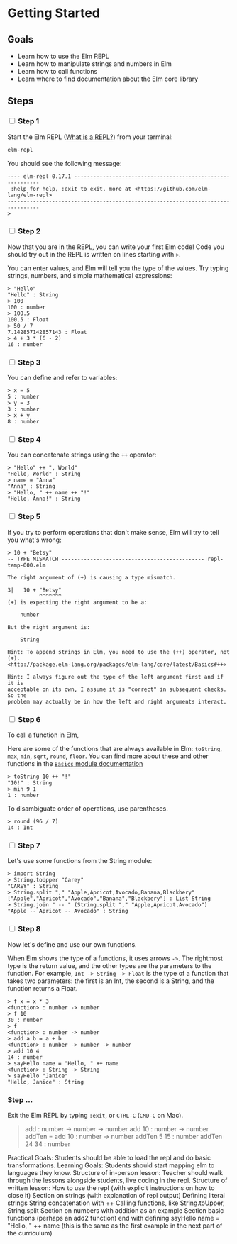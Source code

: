 # Getting Started

## Goals

  - Learn how to use the Elm REPL
  - Learn how to manipulate strings and numbers in Elm
  - Learn how to call functions
  - Learn where to find documentation about the Elm core library

## Steps

### <input type="checkbox"> Step 1

Start the Elm REPL ([What is a REPL?](https://en.wikipedia.org/wiki/Read%E2%80%93eval%E2%80%93print_loop)) from your terminal:

```bash
elm-repl
```

You should see the following message:

```
---- elm-repl 0.17.1 -----------------------------------------------------------
 :help for help, :exit to exit, more at <https://github.com/elm-lang/elm-repl>
--------------------------------------------------------------------------------
>
```

### <input type="checkbox"> Step 2

Now that you are in the REPL, you can write your first Elm code! Code you should try out in the REPL is written on lines starting with `>`.

You can enter values, and Elm will tell you the type of the values.  Try typing
strings, numbers, and simple mathematical expressions:

```
> "Hello"
"Hello" : String
> 100
100 : number
> 100.5
100.5 : Float
> 50 / 7
7.142857142857143 : Float
> 4 + 3 * (6 - 2)
16 : number
```

### <input type="checkbox"> Step 3

You can define and refer to variables:

```
> x = 5
5 : number
> y = 3
3 : number
> x + y
8 : number
```

### <input type="checkbox"> Step 4

You can concatenate strings using the `++` operator:


```
> "Hello" ++ ", World"
"Hello, World" : String
> name = "Anna"
"Anna" : String
> "Hello, " ++ name ++ "!"
"Hello, Anna!" : String
```

### <input type="checkbox"> Step 5

If you try to perform operations that don't make sense, Elm will try to tell you
what's wrong:

```
> 10 + "Betsy"
-- TYPE MISMATCH --------------------------------------------- repl-temp-000.elm

The right argument of (+) is causing a type mismatch.

3|   10 + "Betsy"
          ^^^^^^^
(+) is expecting the right argument to be a:

    number

But the right argument is:

    String

Hint: To append strings in Elm, you need to use the (++) operator, not (+).
<http://package.elm-lang.org/packages/elm-lang/core/latest/Basics#++>

Hint: I always figure out the type of the left argument first and if it is
acceptable on its own, I assume it is "correct" in subsequent checks. So the
problem may actually be in how the left and right arguments interact.
```

### <input type="checkbox"> Step 6

To call a function in Elm,

Here are some of the functions that are always available in Elm: `toString`, `max`, `min`, `sqrt`, `round`, `floor`.  You can find more about these and other functions in the [`Basics` module documentation](http://package.elm-lang.org/packages/elm-lang/core/latest/Basics)

```
> toString 10 ++ "!"
"10!" : String
> min 9 1
1 : number
```

To disambiguate order of operations, use parentheses.

```
> round (96 / 7)
14 : Int
```

### <input type="checkbox"> Step 7

Let's use some functions from the String module:


```
> import String
> String.toUpper "Carey"
"CAREY" : String
> String.split "," "Apple,Apricot,Avocado,Banana,Blackbery"
["Apple","Apricot","Avocado","Banana","Blackbery"] : List String
> String.join " -- " (String.split "," "Apple,Apricot,Avocado")
"Apple -- Apricot -- Avocado" : String
```

### <input type="checkbox"> Step 8

Now let's define and use our own functions.

When Elm shows the type of a functions, it uses arrows `->`.  The rightmost type is the return value, and the other types are the parameters to the function.  For example, `Int -> String -> Float` is the type of a function that takes two parameters: the first is an Int, the second is a String, and the function returns a Float.

```
> f x = x * 3
<function> : number -> number
> f 10
30 : number
> f
<function> : number -> number
> add a b = a + b
<function> : number -> number -> number
> add 10 4
14 : number
> sayHello name = "Hello, " ++ name
<function> : String -> String
> sayHello "Janice"
"Hello, Janice" : String
```

### Step ...

Exit the Elm REPL by typing `:exit`, or `CTRL-C` (`CMD-C` on Mac).

> add
<function> : number -> number -> number
> add 10
<function> : number -> number
> addTen = add 10
<function> : number -> number
> addTen 5
15 : number
> addTen 24
34 : number


Practical Goals: Students should be able to load the repl and do basic transformations.
Learning Goals: Students should start mapping elm to languages they know.
Structure of in-person lesson: Teacher should walk through the lessons alongside students, live coding in the repl.
Structure of written lesson:
How to use the repl (with explicit instructions on how to close it)
Section on strings (with explanation of repl output)
Defining literal strings
String concatenation with ++
Calling functions, like String.toUpper, String.split
Section on numbers with addition as an example
Section basic functions (perhaps an add2 function)
end with defining sayHello name = "Hello, " ++ name (this is the same as the first example in the next part of the curriculum)
